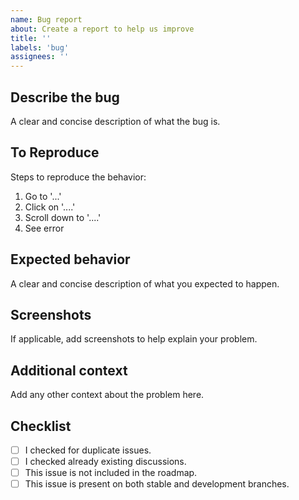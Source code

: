 ```yaml
---
name: Bug report
about: Create a report to help us improve
title: ''
labels: 'bug'
assignees: ''
---
```


## Describe the bug
A clear and concise description of what the bug is.

## To Reproduce
Steps to reproduce the behavior:
1. Go to '...'
2. Click on '....'
3. Scroll down to '....'
4. See error

## Expected behavior
A clear and concise description of what you expected to happen.

## Screenshots
If applicable, add screenshots to help explain your problem.

## Additional context
Add any other context about the problem here.

## Checklist
- [ ] I checked for duplicate issues.
- [ ] I checked already existing discussions.
- [ ] This issue is not included in the roadmap.
- [ ] This issue is present on both stable and development branches.
